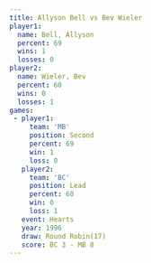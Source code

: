 ```yaml
---
title: Allyson Bell vs Bev Wieler
player1:             
  name: Bell, Allyson
  percent: 69        
  wins: 1            
  losses: 0          
player2:             
  name: Wieler, Bev  
  percent: 60        
  wins: 0            
  losses: 1          
games:
 - player1:          
     team: 'MB'      
     position: Second
     percent: 69     
     win: 1          
     loss: 0         
   player2:        
     team: 'BC'    
     position: Lead
     percent: 60   
     win: 0        
     loss: 1       
   event: Hearts        
   year: 1996           
   draw: Round Robin(17)
   score: BC 3 - MB 8   
---
```

